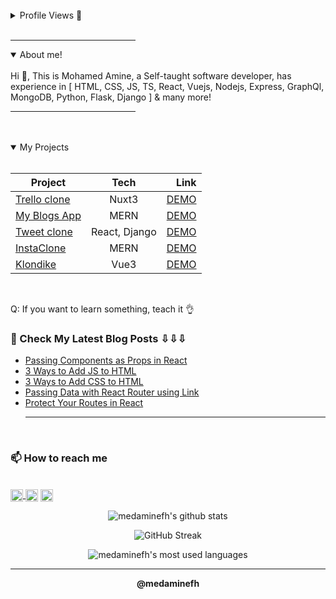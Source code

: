 <br/>

<details>
<summary>Profile Views 👀</summary>
<br>
<p > <img src="https://komarev.com/ghpvc/?username=medaminefh&label=Profile%20views&color=0e75b6&style=flat" alt="medaminefh" /> </p>
</details>
<br/>
<hr width="200px" align="left" />

<details open>
<summary>About me!</summary>
<br />
Hi 👋, This is Mohamed Amine, a Self-taught software developer, has experience
in [ HTML, CSS, JS, TS, React, Vuejs, Nodejs, Express, GraphQl, MongoDB, Python, Flask, Django ] & many more!

</details>

<hr width="200px" align="right" />
<br/>

<br />

<details open>
<summary>My Projects</summary>
<br>

| Project                                                    |     Tech      |                                                           Link |
| ---------------------------------------------------------- | :-----------: | -------------------------------------------------------------: |
| [Trello clone](https://github.com/medaminefh/Trello-clone) |     Nuxt3     | <a href="https://medaminefh.github.io/Trello-clone/#">DEMO</a> |
| [My Blogs App](https://github.com/medaminefh/blogs)        |     MERN      |        <a href="https://medaminefh.github.io/blogs/#">DEMO</a> |
| [Tweet clone](https://github.com/medaminefh/Network-cs50)  | React, Django |         <a href="https://network-gxlu.onrender.com/"> DEMO</a> |
| [InstaClone](https://github.com/medaminefh/instag)         |     MERN      |     <a href="https://medaminefh.github.io/instag/#/"> DEMO</a> |
| [Klondike](https://github.com/medaminefh/klondike)         |     Vue3      |           <a href="https://klondikevue.netlify.app/"> DEMO</a> |

</details>

<br />

Q: If you want to learn something, teach it 👌

### 📕 Check My Latest Blog Posts ⇩⇩⇩

<!-- BLOG-POST-LIST:START -->

- [Passing Components as Props in React](https://dev.to/medaminefh/passing-components-as-props-in-react-36h8)
- [3 Ways to Add JS to HTML](https://dev.to/medaminefh/3-ways-to-add-js-to-html-2n9l)
- [3 Ways to Add CSS to HTML](https://dev.to/medaminefh/3-ways-to-add-css-to-html-1fad)
- [Passing Data with React Router using Link](https://dev.to/medaminefh/passing-data-with-react-router-using-link-1h39)
- [Protect Your Routes in React](https://dev.to/medaminefh/protect-your-components-with-react-router-4hf7)
  <!-- BLOG-POST-LIST:END -->
  <hr/>
  <br/>

<h3>📫 How to reach me</h3>
<br>
<a href="https://twitter.com/medaminefh" target="_blank"><img align="center" src="https://raw.githubusercontent.com/rahuldkjain/github-profile-readme-generator/master/src/images/icons/Social/twitter.svg" alt="medaminefh" height="20" width="20" />
</a>
<a href="https://linkedin.com/in/mohamed-amine-fhal" target="_blank"><img align="center" src="https://raw.githubusercontent.com/rahuldkjain/github-profile-readme-generator/master/src/images/icons/Social/linked-in-alt.svg" alt="mohamed-amine-fhal" height="20" width="20" /></a>
<a href="mailto:fhal.mohamed.amine@gmail.com" target="_blank"><img align="center" alt="Mail logo" src="https://play-lh.googleusercontent.com/KSuaRLiI_FlDP8cM4MzJ23ml3og5Hxb9AapaGTMZ2GgR103mvJ3AAnoOFz1yheeQBBI" height="20" width="20" />
</a>

<br/>

<p align="center"><img align="center" src="https://github-readme-stats.vercel.app/api?username=medaminefh&show_icons=true&locale=en&theme=cobalt" alt="medaminefh's github stats" /></p>

<p align="center"><img align="center" src="https://streak-stats.demolab.com?user=medaminefh&theme=cobalt" alt="GitHub Streak" /></p>

<p align="center"><img  src="https://github-readme-stats.vercel.app/api/top-langs/?username=medaminefh&layout=compact&langs_count=9&theme=cobalt" alt="medaminefh's most used languages"/></p>

---

<p align="center"><strong>@medaminefh</strong></p>
